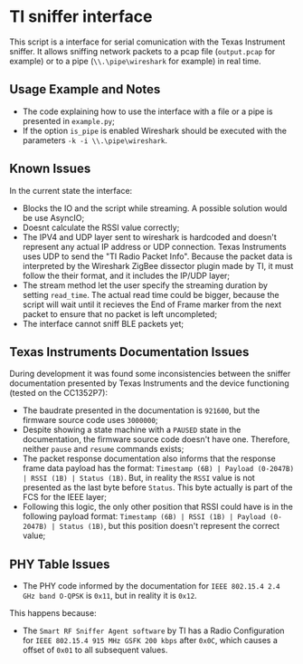 # TI sniffer interface

This script is a interface for serial comunication with the Texas Instrument sniffer. It allows sniffing network packets to a pcap file (`output.pcap` for example) or to a pipe (`\\.\pipe\wireshark` for example) in real time.

## Usage Example and Notes
- The code explaining how to use the interface with a file or a pipe is presented in `example.py`;
- If the option `is_pipe` is enabled Wireshark should be executed with the parameters `-k -i \\.\pipe\wireshark`.

## Known Issues

In the current state the interface:

- Blocks the IO and the script while streaming. A possible solution would be use AsyncIO;
- Doesnt calculate the RSSI value correctly;
- The IPV4 and UDP layer sent to wireshark is hardcoded and doesn't represent any actual IP address or UDP connection. Texas Instruments uses UDP to send the "TI Radio Packet Info". Because the packet data is interpreted by the Wireshark ZigBee dissector plugin made by TI, it must follow the their format, and it includes the IP/UDP layer;
- The stream method let the user specify the streaming duration by setting `read_time`. The actual read time could be bigger, because the script will wait until it recieves the End of Frame marker from the next packet to ensure that no packet is left uncompleted;
- The interface cannot sniff BLE packets yet;

## Texas Instruments Documentation Issues

During development it was found some inconsistencies between the sniffer documentation presented by Texas Instruments and the device functioning (tested on the CC1352P7):

- The baudrate presented in the documentation is `921600`, but the firmware source code uses `3000000`;
- Despite showing a state machine with a `PAUSED` state in the documentation, the firmware source code doesn't have one. Therefore, neither `pause` and `resume` commands exists;
- The packet response documentation also informs that the response frame data payload has the format: `Timestamp (6B) | Payload (0-2047B) | RSSI (1B) | Status (1B)`. But, in reality the `RSSI` value is not presented as the last byte before `Status`. This byte actually is part of the FCS for the IEEE layer;
- Following this logic, the only other position that RSSI could have is in the following payload format: `Timestamp (6B) | RSSI (1B) | Payload (0-2047B) | Status (1B)`, but this position doesn't represent the correct value;

## PHY Table Issues

- The PHY code informed by the documentation for `IEEE 802.15.4 2.4 GHz band O-QPSK` is `0x11`, but in reality it is `0x12`.

This happens because:

- The `Smart RF Sniffer Agent software` by TI has a Radio Configuration for `IEEE 802.15.4 915 MHz GSFK 200 kbps` after `0x0C`, which causes a offset of `0x01` to all subsequent values.